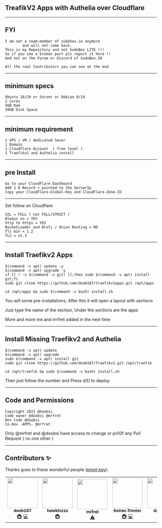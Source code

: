 ## TreafikV2 Apps with Authelia over Cloudflare

---

## FYI
```
I am not a team-member of sudobox.io anymore
        and will not come back.
This is my Repository and not SudoBox LITE !!!
So if you see a broken part plz report it here !!
And not on the Forum or Discord of SudoBox.IO

All the real Contributors you can see at the end 
```

---

## minimum specs
```
Ubuntu 18/20 or Server or Debian 9/10
2 Cores
4GB Ram
20GB Disk Space
```

---

## minimum requirement
```
1 VPS / VM / dedicated Sever
1 Domain
1 Cloudflare Account  ( free level )
1 Traefikv2 and Authelia install
```
---

## pre Install

```
Go to your CloudFlare Dashboard
Add 1 A Record > pointed to the ServerIp
Copy your CloudFlare-Global-Key and CloudFlare-Zone-ID
```
---

Set follow on Cloudflare
```
SSL = FULL ( not FULL/STRICT )
Always on = YES
http to https = YES
RocketLoader and Broli / Onion Routing = NO
Tls min = 1.2
TLS = v1.3
```
---

## Install Traefikv2 Apps

```
$(command -v apt) update -y
$(command -v apt) upgrade -y
if [[ ! -x $(command -v git) ]];then sudo $(command -v apt) install git;fi
sudo git clone https://github.com/doob187/traefikv2apps.git /opt/apps

cd /opt/apps && sudo $(command -v bash) install.sh
```
You will some pre-installations,
After this it will open a layout with sections

Just type the name of the section, 
Under the sections are the apps

More and more me and mrfret added in the next time

---

## Install Missing Traefikv2 and Authelia 

```
$(command -v apt) update
$(command -v apt) upgrade 
sudo $(command -v apt) install git
sudo git clone https://github.com/doob187/Traefikv2.git /opt/traefik

cd /opt/traefik && sudo $(command -v bash) install.sh
```
Then just follow the number and Press d/D to deploy

---

## Code and Permissions 
```
Copyright 2021 @doobsi 
Code owner @doobsi @mrfret
Dev Code @doobsi 
Co-Dev -APPS- @mrfret
```

Only @mrfret and @doobsi have access
to change or pr00f any Pull Request
( no one other )

---

## Contributors ✨

Thanks goes to these wonderful people ([emoji key](https://allcontributors.org/docs/en/emoji-key)):

<!-- ALL-CONTRIBUTORS-LIST:START - Do not remove or modify this section -->
<!-- prettier-ignore-start -->
<!-- markdownlint-disable -->
<table>
  <tr>
    <td align="center"><a href="https://github.com/doob187"><img src="https://avatars.githubusercontent.com/u/60312740?v=4?s=100" width="100px;" alt=""/><br /><sub><b>doob187</b></sub></a><br /><a href="#infra-doob187" title="Infrastructure (Hosting, Build-Tools, etc)">🚇</a> <a href="https://github.com/doob187/traefikv2apps/commits?author=doob187" title="Code">💻</a></td>
    <td align="center"><a href="https://github.com/Hawkinzzz"><img src="https://avatars.githubusercontent.com/u/24587652?v=4?s=100" width="100px;" alt=""/><br /><sub><b>hawkinzzz</b></sub></a><br /><a href="#infra-Hawkinzzz" title="Infrastructure (Hosting, Build-Tools, etc)">🚇</a></td>
    <td align="center"><a href="https://github.com/mrfret"><img src="https://avatars.githubusercontent.com/u/72273384?v=4?s=100" width="100px;" alt=""/><br /><sub><b>mrfret</b></sub></a><br /><a href="https://github.com/doob187/traefikv2apps/commits?author=mrfret" title="Tests">⚠️</a></td>
    <td align="center"><a href="https://github.com/GamermadHD"><img src="https://avatars.githubusercontent.com/u/7513233?v=4?s=100" width="100px;" alt=""/><br /><sub><b>Keiran Tronier</b></sub></a><br /><a href="#infra-GamermadHD" title="Infrastructure (Hosting, Build-Tools, etc)">🚇</a> <a href="https://github.com/doob187/traefikv2apps/commits?author=GamermadHD" title="Code">💻</a></td>
    <td align="center"><a href="https://github.com/dan3805"><img src="https://avatars.githubusercontent.com/u/35934387?v=4?s=100" width="100px;" alt=""/><br /><sub><b>dan3805</b></sub></a><br /><a href="#infra-dan3805" title="Infrastructure (Hosting, Build-Tools, etc)">🚇</a> <a href="https://github.com/doob187/traefikv2apps/commits?author=dan3805" title="Code">💻</a></td>
  </tr>
</table>

<!-- markdownlint-restore -->
<!-- prettier-ignore-end -->

<!-- ALL-CONTRIBUTORS-LIST:END -->
